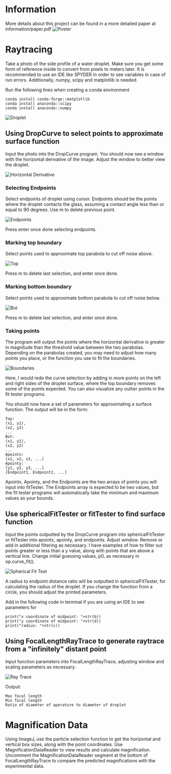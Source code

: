 # Information
More details about this project can be found in a more detailed paper at information/paper.pdf
![Poster](https://github.com/Hufamily/DropletMicroscope/blob/146b1db23eb04ace3a5563ec25cb8d8b0c32257f/information/poster.jpg)
# Raytracing
Take a photo of the side profile of a water droplet. Make sure you get some form of reference inside to convert from pixels to meters later. It is recommended to use an IDE like SPYDER in order to see variables in case of run errors. Additionally, numpy, scipy and matplotlib is needed.

Run the following lines when creating a conda environment
```
conda install conda-forge::matplotlib
conda install anaconda::scipy
conda install anaconda::numpy
```

![Droplet](https://github.com/Hufamily/DropletMicroscope/blob/1ed29d90079dfc0010c20b2ab996e2caa6ab8d77/images/Side1.png)

## Using DropCurve to select points to approximate surface function
Input the photo into the DropCurve program.
You should now see a window with the horizontal derivative of the image. Adjust the window to better view the droplet.

![Horizontal Derivative](https://github.com/Hufamily/DropletMicroscope/blob/1ed29d90079dfc0010c20b2ab996e2caa6ab8d77/images/HorizontalDerivative.png)


### Selecting Endpoints
Select endpoints of droplet using cursor. Endpoints should be the points where the droplet contacts the glass, assuming a contact angle less than or equal to 90 degrees. Use m to delete previous point.

![Endpoints](https://github.com/Hufamily/DropletMicroscope/blob/1ed29d90079dfc0010c20b2ab996e2caa6ab8d77/images/Endpoints.png)

Press enter once done selecting endpoints.

### Marking top boundary
Select points used to approximate top parabola to cut off noise above.

![Top](https://github.com/Hufamily/DropletMicroscope/blob/1ed29d90079dfc0010c20b2ab996e2caa6ab8d77/images/Top.png)

Press m to delete last selection, and enter once done.

### Marking bottom boundary
Select points used to approximate bottom parabola to cut off noise below.

![Bot](https://github.com/Hufamily/DropletMicroscope/blob/1ed29d90079dfc0010c20b2ab996e2caa6ab8d77/images/Bottom.png)

Press m to delete last selection, and enter once done.

### Taking points
The program will output the points where the horizontal derivative is greater in magnitude than the threshold value between the two parabolas. Depending on the parabolas created, you may need to adjust how many points you place, or the function you use to fit the boundaries.

![Boundaries](https://github.com/Hufamily/DropletMicroscope/blob/1ed29d90079dfc0010c20b2ab996e2caa6ab8d77/images/RegionSelection.png)

Here, I would redo the curve selection by adding in more points on the left and right sides of the droplet surface, where the top boundary removes some of the points expected. You can also visualize any outlier points in the fit tester programs.

You should now have a set of parameters for approximating a surface function. The output will be in the form:
```
Top:
(x1, y1),
(x2, y2)
...
Bot:
(x1, y1),
(x2, y2)
...
Apointx:
[x1, x2, x3, ...]
Apointy:
[y1, y2, y3, ...]
[Endpoint1, Endpoint2, ...]
```
Apointx, Apointy, and the Endpoints are the two arrays of points you will input into fitTester. The Endpoints array is expected to be two values, but the fit tester programs will automatically take the minimum and maximum values as your bounds.

## Use sphericalFitTester or fitTester to find surface function
Input the points outputted by the DropCurve program into sphericalFitTester or fitTester into apointx, apointy, and endpoints. Adjust window.
Remove or add in additional filtering as necessary. I have examples of how to filter out points greater or less than a y value, along with points that are above a vertical line. Change initial guessing values, p0, as necessary in op.curve_fit().

![Spherical Fit Test](https://github.com/Hufamily/DropletMicroscope/blob/1ed29d90079dfc0010c20b2ab996e2caa6ab8d77/images/FitTester.png)

A radius to endpoint distance ratio will be outputted in sphericalFitTester, for calculating the radius of the droplet. If you change the function from a circle, you should adjust the printed parameters.

Add in the following code in terminal if you are using an IDE to see parameters for 
```
print("x coordinate of midpoint: "+str(b))
print("y coordinate of midpoint: "+str(d))
print("radius: "+str(c))
```

## Using FocalLengthRayTrace to generate raytrace from a "infinitely" distant point
Input function parameters into FocalLengthRayTrace, adjusting window and scaling parameters as necessary.

![Ray Trace](https://github.com/Hufamily/DropletMicroscope/blob/92aa6df19170d460c52fff6b49a728616f1762c3/images/RayTrace.png)

Output:
```
Max focal length
Min focal length
Ratio of diameter of aperature to diameter of droplet
```

# Magnification Data
Using ImageJ, use the particle selection function to get the horizontal and vertical box sizes, along with the point coordinates.
Use MagnificationDataReader to view results and calculate magnification.
Uncomment the MagnificationDataReader segment at the bottom of FocalLengthRayTrace to compare the predicted magnifications with the experimental data.
